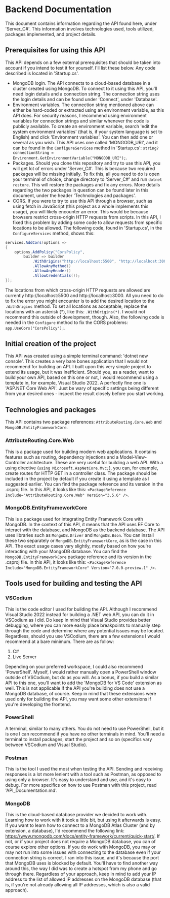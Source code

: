 Backend Documentation
======================
This document contains information regarding the API found here, under 'Server_C#'. This information involves technologies used, tools utilized, packages implemented, and project details.

Prerequisites for using this API
----------------------------------
This API depends on a few external prerequisites that should be taken into account if you intend to test it for yourself. I'll list these below. Any code described is located in 'Startup.cs'.
* MongoDB login. The API connects to a cloud-based database in a cluster created using MongoDB. To connect to it using this API, you'll need login details and a connection string. The connection string uses the login details and can be found under 'Connect', under 'Database'.
* Environment variables. The connection string mentioned above can either be hard-coded or extracted using an environment variable, as this API does. For security reasons, I recommend using environment variables for connection strings and similar whenever the code is publicly available. To create an environment variable, search 'edit the system environment variables' (that is, if your system language is set to English) and click 'Environment variables'. You can then add one or several as you wish. This API uses one called 'MONGODB_URI', and it can be found in the `ConfigureServices` method in 'Startup.cs': `string? connectionString = Environment.GetEnvironmentVariable("MONGODB_URI");`.
* Packages. Should you clone this repository and try to use this API, you will get lot of errors under 'Server_C#'. This is because two required packages will be missing initially. To fix this, all you need to do is open your terminal of choice, change directory to 'Server_C#' and run `dotnet restore`. This will restore the packages and fix any errors. More details regarding the two packages in question can be found later in this document, under the header 'Technologies and packages'.
* CORS. If you were to try to use this API through a browser, such as using fetch in JavaScript (this project as a whole implements this usage), you will likely encounter an error. This would be because browsers restrict cross-origin HTTP requests from scripts. In this API, I fixed this problem by adding some code to allow requests from specific locations to be allowed. The following code, found in 'Startup.cs', in the `ConfigureServices` method, shows this:
```csharp
services.AddCors(options => 
{
    options.AddPolicy("CorsPolicy",
        builder => builder
            .WithOrigins("http://localhost:5500", "http://localhost:3000")
            .AllowAnyMethod()
            .AllowAnyHeader()
            .AllowCredentials());
});
```
The locations from which cross-origin HTTP requests are allowed are currently http://localhost:5500 and http://localhost:3000. All you need to do to fix the error you might encounter is to add the desired location to the `.WithOrigins` method. To set all locations as acceptable, replace the locations with an asterisk (*), like this: `.WithOrigins(*)`. I would not recommend this outside of development, though. Also, the following code is needed in the `Configure` method to fix the CORS problems: `app.UseCors("CorsPolicy");`.

Initial creation of the project
---------------------------------
This API was created using a simple terminal command: 'dotnet new console'. This creates a very bare bones application that I would not recommend for building an API. I built upon this very simple project to extend its usage, but it was inefficient. Should you, as a reader, want to build your own API, based on this one or not, I would recommend using a template in, for example, Visual Studio 2022. A perfectly fine one is 'ASP.NET Core Web API'. Just be wary of specific settings being different from your desired ones - inspect the result closely before you start working.

Technologies and packages
----------------------------
This API contains two package references: `AttributeRouting.Core.Web` and `MongoDB.EntityFrameworkCore`. 

### AttributeRouting.Core.Web
This is a package used for building modern web applications. It contains features such as routing, dependency injections and a Model-View-Controller architecture. These are very useful for building a web API. With a using directive (`using Microsoft.AspNetCore.Mvc;`), you can, for example, create routes for HTTP GET in a controller class. The package should be included in the project by default if you create it using a template as I suggested earlier. You can find the package reference and its version in the .csproj file. In this API, it looks like this: `<PackageReference Include="AttributeRouting.Core.Web" Version="3.5.6" />`.

### MongoDB.EntityFrameworkCore
This is a package used for integrating Entity Framework Core with MongoDB. In the context of this API, it means that the API uses EF Core to interact with the database, and MongoDB as the backend database. The API uses libraries such as `MongoDB.Driver` and `MongoDB.Bson`. You can install these two separately or `MongoDB.EntityFrameworkCore`, as is the case in this API. The exact usage cases vary slightly, mostly based on how you're interacting with your MongoDB database. You can find the `MongoDB.EntityFrameworkCore` package reference and its version in the .csproj file. In this API, it looks like this: `<PackageReference Include="MongoDB.EntityFrameworkCore" Version="7.0.0-preview.1" />`.

Tools used for building and testing the API
----------------------------------------------
### VSCodium
This is the code editor I used for building the API. Although I recommend Visual Studio 2022 instead for building a .NET web API, you can do it in VSCodium as I did. Do keep in mind that Visual Studio provides better debugging, where you can more easily place breakpoints to manually step through the code and determine where any potential issues may be located. Regardless, should you use VSCodium, there are a few extensions I would recommend at a bare minimum. There are as follow:
1. C#
2. Live Server

Depending on your preferred workspace, I could also recommend 'PowerShell'. Myself, I would rather manually open a PowerShell window outside of VSCodium, but do as you will. As a bonus, if you build a similar API to this one, you'll want to add the 'MongoDB for VS Code' extension as well. This is not applicable if the API you're building does not use a MongoDB database, of course. Keep in mind that these extensions were used only for building the API, you may want some other extensions if you're developing the frontend.

### PowerShell
A terminal, similar to many others. You do not need to use PowerShell, but it is one I can recommend if you have no other terminals in mind. You'll need a terminal to install packages, start the project and so on (specifics vary between VSCodium and Visual Studio).

### Postman
This is the tool I used the most when testing the API. Sending and receiving responses is a lot more lenient with a tool such as Postman, as opposed to using only a browser. It's easy to understand and use, and it's easy to debug. For more specifics on how to use Postman with this project, read 'API_Documentation.md'.

### MongoDB
This is the cloud-based database provider we decided to work with. Learning how to work with it took a little bit, but using it afterwards is easy. If you want to learn how to connect to a MongoDB Atlas Cluster (and by extension, a database), I'd recommend the following link: https://www.mongodb.com/docs/entity-framework/current/quick-start/. If not, or if your project does not require a MongoDB database, you can of course explore other options. If you do work with MongoDB, you may or may not run into some issues with connecting to the database even if your connection string is correct. I ran into this issue, and it's because the port that MongoDB uses is blocked by default. You'll have to find another way around this, the way I did was to create a hotspot from my phone and go through there. Regardless of your approach, keep in mind to add your IP address to the list of allowed IP addresses on the MongoDB database (that is, if you're not already allowing all IP addresses, which is also a valid approach).
